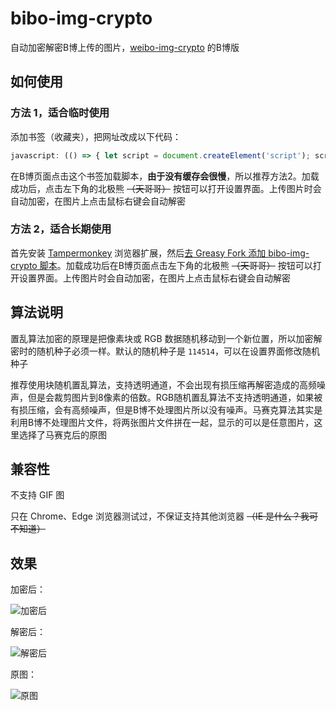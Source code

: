 # bibo-img-crypto
自动加密解密B博上传的图片，[weibo-img-crypto](https://github.com/xfgryujk/weibo-img-crypto) 的B博版

## 如何使用
### 方法 1，适合临时使用
添加书签（收藏夹），把网址改成以下代码：

```javascript
javascript: (() => { let script = document.createElement('script'); script.onerror = () => alert('载入失败'); script.src = 'https://greasyfork.org/scripts/397467-bibo-img-crypto/code/bibo-img-crypto.user.js'; document.head.appendChild(script) })()
```

在B博页面点击这个书签加载脚本，**由于没有缓存会很慢**，所以推荐方法2。加载成功后，点击左下角的北极熊 ~~（天哥哥）~~ 按钮可以打开设置界面。上传图片时会自动加密，在图片上点击鼠标右键会自动解密

### 方法 2，适合长期使用
首先安装 [Tampermonkey](http://tampermonkey.net/) 浏览器扩展，然后[去 Greasy Fork 添加 bibo-img-crypto 脚本](https://greasyfork.org/zh-CN/scripts/397467-bibo-img-crypto)。加载成功后在B博页面点击左下角的北极熊 ~~（天哥哥）~~ 按钮可以打开设置界面。上传图片时会自动加密，在图片上点击鼠标右键会自动解密

## 算法说明
置乱算法加密的原理是把像素块或 RGB 数据随机移动到一个新位置，所以加密解密时的随机种子必须一样。默认的随机种子是 `114514`，可以在设置界面修改随机种子

推荐使用块随机置乱算法，支持透明通道，不会出现有损压缩再解密造成的高频噪声，但是会裁剪图片到8像素的倍数。RGB随机置乱算法不支持透明通道，如果被有损压缩，会有高频噪声，但是B博不处理图片所以没有噪声。马赛克算法其实是利用B博不处理图片文件，将两张图片文件拼在一起，显示的可以是任意图片，这里选择了马赛克后的原图

## 兼容性
不支持 GIF 图

只在 Chrome、Edge 浏览器测试过，不保证支持其他浏览器 ~~（IE 是什么？我可不知道）~~

## 效果
加密后：

![加密后](https://github.com/xfgryujk/bibo-img-crypto/blob/master/demo/encrypted.png)

解密后：

![解密后](https://github.com/xfgryujk/bibo-img-crypto/blob/master/demo/decrypted.png)

原图：

![原图](https://github.com/xfgryujk/bibo-img-crypto/blob/master/demo/origin.jpg)
